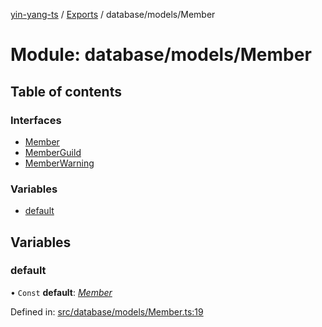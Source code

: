 [yin-yang-ts](../README.md) / [Exports](../modules.md) / database/models/Member

# Module: database/models/Member

## Table of contents

### Interfaces

- [Member](../interfaces/database_models_member.member.md)
- [MemberGuild](../interfaces/database_models_member.memberguild.md)
- [MemberWarning](../interfaces/database_models_member.memberwarning.md)

### Variables

- [default](database_models_member.md#default)

## Variables

### default

• `Const` **default**: [*Member*](../interfaces/database_models_member.member.md)

Defined in: [src/database/models/Member.ts:19](https://github.com/DetroitWhiskey136/ying-yang-ts/blob/17c6b1a/src/database/models/Member.ts#L19)
